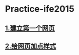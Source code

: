 # Practice-ife2015

## [1.建立第一个网页](https://github.com/SantiagoAce/Practice-ife2015/blob/master/task0001.html)

## [2.给网页加点样式](https://github.com/SantiagoAce/Practice-ife2015/blob/master/styles/style.css)